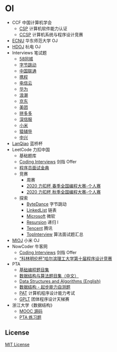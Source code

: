 # OI

- CCF 中国计算机学会
  - [CSP](CCF/CSP) 计算机软件能力认证
  - [CCSP](CCF/CCSP) 计算机系统与程序设计竞赛
- [ECNU](ECNU) 华东师范大学 OJ
- [HDOJ](HDOJ) 杭电 OJ
- Interviews 笔试题
  - [58同城](Interviews/58)
  - [字节跳动](Interviews/ByteDance)
  - [中国联通](Interviews/ChinaUnicom)
  - [携程](Interviews/CTrip)
  - [电信云](Interviews/CTYun)
  - [华为](Interviews/HUAWEI)
  - [浪潮](Interviews/Inspur)
  - [京东](Interviews/JD)
  - [美团](Interviews/Meituan)
  - [拼多多](Interviews/Pinduoduo)
  - [深信服](Interviews/Sangfor)
  - [小米](Interviews/Xiaomi)
  - [猿辅导](Interviews/Yuanfudao)
  - [中兴](Interviews/ZTE)
- [LanQiao](LanQiao) 蓝桥杯
- LeetCode 力扣中国
  - 基础题库
  - [Coding Interviews](LeetCode/CodingInterviews) 剑指 Offer
  - [程序员面试金典](LeetCode/LCCI)
  - 竞赛
    - 周赛
    - [2020 力扣杯 春季全国编程大赛-个人赛](LeetCode/Contest/2020Spring/Single)
    - [2020 力扣杯 秋季全国编程大赛-个人赛](LeetCode/Contest/2020Autumn)
  - 探索
    - [ByteDance](LeetCode/Explore/ByteDance) 字节跳动
    - [LinkedList](LeetCode/Explore/LinkedList) 链表
    - [Microsoft](LeetCode/Explore/Microsoft) 微软
    - [Resursion](LeetCode/Explore/Recursion) 递归 I
    - [Tencent](LeetCode/Explore/Tencent) 腾讯
    - [TopInterview](LeetCode/Explore/TopInterview) 算法面试题汇总
- [MIOJ](MIOJ) 小米 OJ
- NowCoder 牛客网
  - [Coding Interviews](NowCoder/CodingInterviews) 剑指 Offer
  - [“科林明伦杯”哈尔滨理工大学第十届程序设计竞赛](NowCoder/Contest/5758)
- PTA
  - [基础编程题目集](PTA/Basic)
  - [数据结构与算法题目集（中文）](PTA/DataStructure)
  - [Data Structures and Algorithms (English)](PTA/DataStructureEng)
  - [数据结构 - 起步能力自测题](PTA/DS-Self-Test)
  - [PAT](PTA/PAT) 计算机程序设计能力考试
  - [GPLT](PTA/GPLT) 团体程序设计天梯赛
- 浙江大学《数据结构》
  - [MOOC 源码](ZJUDS/MOOC_Source)
  - [PTA 练习题](ZJUDS/PTA)

## License

[MIT License](LICENSE)